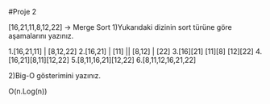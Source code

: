 #Proje 2

[16,21,11,8,12,22] -> Merge Sort
1)Yukarıdaki dizinin sort türüne göre aşamalarını yazınız.

1.[16,21,11] | [8,12,22]
2.[16,21]  |  [11]		||   [8,12]   |   [22]
3.[16][21]	[11][8]	[12][22]
4.[16,21][8,11][12,22]
5.[8,11,16,21][12,22]
6.[8,11,12,16,21,22]

2)Big-O gösterimini yazınız.

O(n.Log(n))